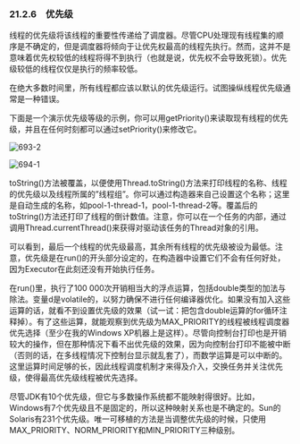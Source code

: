 ### 21.2.6　优先级

线程的优先级将该线程的重要性传递给了调度器。尽管CPU处理现有线程集的顺序是不确定的，但是调度器将倾向于让优先权最高的线程先执行。然而，这并不是意味着优先权较低的线程将得不到执行（也就是说，优先权不会导致死锁）。优先级较低的线程仅仅是执行的频率较低。

在绝大多数时间里，所有线程都应该以默认的优先级运行。试图操纵线程优先级通常是一种错误。

下面是一个演示优先级等级的示例，你可以用getPriority()来读取现有线程的优先级，并且在任何时刻都可以通过setPriority()来修改它。

![693-2](../Images/image03667.jpeg)

![694-1](../Images/image03668.jpeg)

toString()方法被覆盖，以便使用Thread.toString()方法来打印线程的名称、线程的优先级以及线程所属的”线程组”。你可以通过构造器来自己设置这个名称；这里是自动生成的名称，如pool-1-thread-1，pool-1-thread-2等。覆盖后的toString()方法还打印了线程的倒计数值。注意，你可以在一个任务的内部，通过调用Thread.currentThread()来获得对驱动该任务的Thread对象的引用。

可以看到，最后一个线程的优先级最高，其余所有线程的优先级被设为最低。注意，优先级是在run()的开头部分设定的，在构造器中设置它们不会有任何好处，因为Executor在此刻还没有开始执行任务。

在run()里，执行了100 000次开销相当大的浮点运算，包括double类型的加法与除法。变量d是volatile的，以努力确保不进行任何编译器优化。如果没有加入这些运算的话，就看不到设置优先级的效果（试一试：把包含double运算的for循环注释掉）。有了这些运算，就能观察到优先级为MAX_PRIORITY的线程被线程调度器优先选择（至少在我的Windows XP机器上是这样）。尽管向控制台打印也是开销较大的操作，但在那种情况下看不出优先级的效果，因为向控制台打印不能被中断（否则的话，在多线程情况下控制台显示就乱套了），而数学运算是可以中断的。这里运算时间足够的长，因此线程调度机制才来得及介入，交换任务并关注优先级，使得最高优先级线程被优先选择。

尽管JDK有10个优先级，但它与多数操作系统都不能映射得很好。比如，Windows有7个优先级且不是固定的，所以这种映射关系也是不确定的。Sun的Solaris有231个优先级。唯一可移植的方法是当调整优先级的时候，只使用MAX_PRIORITY、NORM_PRIORITY和MIN_PRIORITY三种级别。